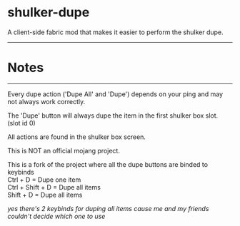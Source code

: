 # shulker-dupe
A client-side fabric mod that makes it easier to perform the shulker dupe.

---
# Notes

---

Every dupe action ('Dupe All' and 'Dupe') depends on your ping and may not always work correctly.

The 'Dupe' button will always dupe the item in the first shulker box slot. (slot id 0)

All actions are found in the shulker box screen.

This is NOT an official mojang project.

This is a fork of the project where all the dupe buttons are binded to keybinds\
Ctrl + D = Dupe one item\
Ctrl + Shift + D = Dupe all items\
Shift + D = Dupe all items

_yes there's 2 keybinds for duping all items cause me and my friends couldn't decide which one to use_
